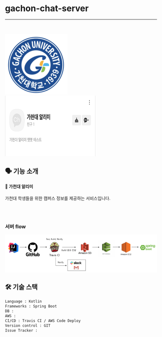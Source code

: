 # gachon-chat-server

---

<br/><br/>
<img src="image/gachon.png" width=207>
<img src="image/kakao-channel.png" width=300 height=200>

## 🗣 기능 소개

#### 🏫 가천대 알리미 

가천대 학생들을 위한 캠퍼스 정보를 제공하는 서비스입니다.

<br/><br/>

### 서버 flow
<img src="image/serverflow.png">

## 🛠 기술 스택
```
Language : Kotlin
Frameworks : Spring Boot
DB : 
AWS : 
CI/CD : Travis CI / AWS Code Deploy
Version control : GIT
Issue Tracker :
```

